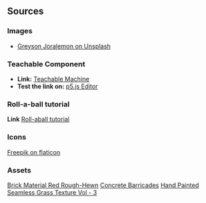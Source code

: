 ## Sources

### Images
- [Greyson Joralemon on Unsplash](https://unsplash.com/@greysonjoralemon)

### Teachable Component
- **Link:** [Teachable Machine](https://teachablemachine.withgoogle.com/models/6coLgKy7R/)
- **Test the link on:** [p5.js Editor](https://editor.p5js.org/)

### Roll-a-ball tutorial
  **Link** [Roll-aball tutorial](https://learn.unity.com/project/roll-a-ball)
### Icons
 [Freepik on flaticon](https://www.flaticon.com/authors/freepik)
### Assets
[Brick Material Red Rough-Hewn](https://assetstore.unity.com/packages/2d/textures-materials/brick/brick-material-red-rough-hewn-162386)
[Concrete Barricades](https://assetstore.unity.com/packages/3d/concrete-barricades-80401)
[Hand Painted Seamless Grass Texture Vol - 3](https://assetstore.unity.com/packages/2d/textures-materials/floors/hand-painted-seamless-grass-texture-vol-3-159522)
